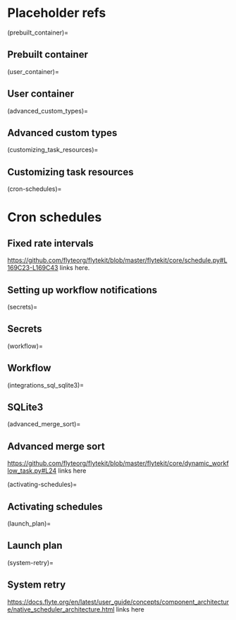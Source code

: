 # Placeholder refs

(prebuilt_container)=
## Prebuilt container

(user_container)=
## User container

(advanced_custom_types)=
## Advanced custom types

(customizing_task_resources)=
## Customizing task resources

(cron-schedules)=
# Cron schedules

## Fixed rate intervals

https://github.com/flyteorg/flytekit/blob/master/flytekit/core/schedule.py#L169C23-L169C43 links here.

## Setting up workflow notifications

(secrets)=
## Secrets

(workflow)=
## Workflow

(integrations_sql_sqlite3)=
## SQLite3

(advanced_merge_sort)=
## Advanced merge sort

https://github.com/flyteorg/flytekit/blob/master/flytekit/core/dynamic_workflow_task.py#L24 links here

(activating-schedules)=
## Activating schedules

(launch_plan)=
## Launch plan

(system-retry)=
## System retry
https://docs.flyte.org/en/latest/user_guide/concepts/component_architecture/native_scheduler_architecture.html links here
